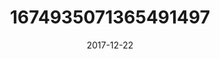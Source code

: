 ---
title: "1674935071365491497"
cover: "2017-12-22 07.24.01 1674935071365491497_46248401"
photo: "2017-12-22 07.24.01 1674935071365491497_46248401"
date: "2017-12-22"
type: "photo"
---